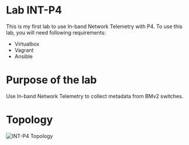 # Lab INT-P4
This is my first lab to use In-band Network Telemetry with P4. To use this lab, you will need following requirements:

- Virtualbox
- Vagrant
- Ansible

# Purpose of the lab

Use In-band Network Telemetry to collect metadata from BMv2 switches. 

# Topology
![INT-P4 Topology](https://user-images.githubusercontent.com/10882149/107682204-cadb9780-6c7e-11eb-9492-eafb4ed509d7.png)
